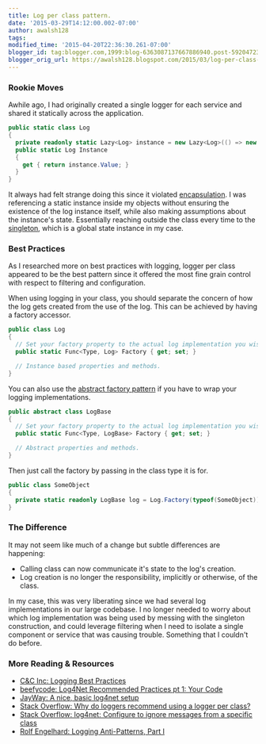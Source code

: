```yaml
---
title: Log per class pattern.
date: '2015-03-29T14:12:00.002-07:00'
author: awalsh128
tags: 
modified_time: '2015-04-20T22:36:30.261-07:00'
blogger_id: tag:blogger.com,1999:blog-6363087137667886940.post-5920472353607306682
blogger_orig_url: https://awalsh128.blogspot.com/2015/03/log-per-class-pattern.html
---
```


### Rookie Moves

Awhile ago, I had originally created a single logger for each service
and shared it statically across the application.

``` csharp
public static class Log
{
  private readonly static Lazy<Log> instance = new Lazy<Log>(() => new Log(), true);
  public static Log Instance
  {
    get { return instance.Value; }
  }
}
```

It always had felt strange doing this since it violated
[encapsulation](http://en.wikipedia.org/wiki/Encapsulation_%28object-oriented_programming%29).
I was referencing a static instance inside my objects without ensuring
the existence of the log instance itself, while also making assumptions
about the instance\'s state. Essentially reaching outside the class
every time to the
[singleton](http://en.wikipedia.org/wiki/Singleton_pattern), which is a
global state instance in my case.

### Best Practices

As I researched more on best practices with logging, logger per class
appeared to be the best pattern since it offered the most fine grain
control with respect to filtering and configuration.

When using logging in your class, you should separate the concern of how
the log gets created from the use of the log. This can be achieved by
having a factory accessor.

``` csharp
public class Log
{
  // Set your factory property to the actual log implementation you wish to use.
  public static Func<Type, Log> Factory { get; set; }

  // Instance based properties and methods.
}
```

You can also use the [abstract factory
pattern](http://en.wikipedia.org/wiki/Abstract_factory_pattern) if you
have to wrap your logging implementations.

``` csharp
public abstract class LogBase
{
  // Set your factory property to the actual log implementation you wish to use.
  public static Func<Type, LogBase> Factory { get; set; }

  // Abstract properties and methods.
}
```

Then just call the factory by passing in the class type it is for.

``` csharp
public class SomeObject
{
  private static readonly LogBase log = Log.Factory(typeof(SomeObject));
}
```

### The Difference

It may not seem like much of a change but subtle differences are
happening:

-   Calling class can now communicate it\'s state to the log\'s
    creation.
-   Log creation is no longer the responsibility, implicitly or
    otherwise, of the class.

In my case, this was very liberating since we had several log
implementations in our large codebase. I no longer needed to worry about
which log implementation was being used by messing with the singleton
construction, and could leverage filtering when I need to isolate a
single component or service that was causing trouble. Something that I
couldn\'t do before.

### More Reading & Resources

-   [C&C Inc: Logging Best
    Practices](http://c2.com/cgi/wiki?LoggingBestPractices)
-   [beefycode: Log4Net Recommended Practices pt 1: Your
    Code](http://www.beefycode.com/post/Log4Net-Recommended-Practices-pt-1-Your-Code.aspx)
-   [JayWay: A nice, basic log4net
    setup](http://www.jayway.com/2011/06/13/a-nice-basic-log4net-setup/)
-   [Stack Overflow: Why do loggers recommend using a logger per
    class?](http://stackoverflow.com/questions/3143929/why-do-loggers-recommend-using-a-logger-per-class)
-   [Stack Overflow: log4net: Configure to ignore messages from a
    specific
    class](http://stackoverflow.com/questions/5504148/log4net-configure-to-ignore-messages-from-a-specific-class)
-   [Rolf Engelhard: Logging Anti-Patterns, Part
    I](http://rolf-engelhard.de/2013/03/logging-anti-patterns-part-i/)

